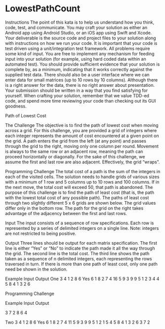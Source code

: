 # LowestPathCount
Instructions
The point of this kata is to help us understand how you think, code, test, and communicate. You
may craft your solution as either an Android app using Android Studio, or an iOS app using
Swift and Xcode. Your deliverable is the source code and project files to your solution along
with instructions on how we run your code. It is important that your code is test driven using a
unit/integration test framework.
All problems require some kind of input. You are free to implement any mechanism for feeding
input into your solution (for example, using hard coded data within an automated test). You
should provide sufficient evidence that your solution is complete by, as a minimum, indicating
that it works correctly against the supplied test data. There should also be a user interface where
we can enter data for small matrices (up to 10 rows by 10 columns).
Although there is a right answer for the data, there is no right answer about presentation. Your
submission should be written in a way that you find satisfying for yourself. When crafting your
solution, remember that we value TDD-ed code, and spend more time reviewing your code than
checking out its GUI goodness.

Path of Lowest Cost

The Challenge
The objective is to find the path of lowest cost when moving across a grid. For this challenge,
you are provided a grid of integers where each integer represents the amount of cost encountered
at a given point on the grid. A path enters the grid from the left (at any point) and passes through
the grid to the right, moving only one column per round. Movement is always to the same row or
an adjacent row, meaning the path can proceed horizontally or diagonally. For the sake of this
challenge, we assume the first and last row are also adjacent. Effectively, the grid “wraps”.

Programming Challenge
The total cost of a path is the sum of the integers in each of the visited cells. The solution needs
to handle grids of various sizes with a minimum of 1 row and 5 columns up to 10 rows and 100
columns. If in the next move, the total cost will exceed 50, that path is abandoned.
The purpose of this challenge is to find the path of least cost (that is, the path with the lowest
total cost of any possible path). The paths of least cost through two slightly different 5 x 6 grids
are shown below. The grid values differ only in the bottom row. The path for the grid on the
right takes advantage of the adjacency between the first and last rows.

Input
The input consists of a sequence of row specifications. Each row is represented by a series of
delimited integers on a single line. Note: integers are not restricted to being positive.

Output
Three lines should be output for each matrix specification. The first line is either “Yes” or “No”
to indicate the path made it all the way through the grid. The second line is the total cost. The
third line shows the path taken as a sequence of n delimited integers, each representing the rows
traversed in turn. If there is more than one path of least cost, only one path need be shown in the
solution.

Example Input Output
One 3 4 1 2 8 6 Yes
6 1 8 2 7 4 16
5 9 3 9 9 5 1 2 3 4 4 5
8 4 1 3 2 6

Programming Challenge

Example Input Output

3 7 2 8 6 4

Two 3 4 1 2 8 6 Yes
6 1 8 2 7 4 11
5 9 3 9 9 5 1 2 1 5 4 5
8 4 1 3 2 6
3 7 2
